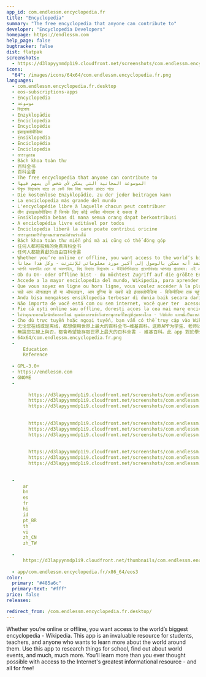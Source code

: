 ```yaml
---
app_id: com.endlessm.encyclopedia.fr
title: "Encyclopedia"
summary: "The free encyclopedia that anyone can contribute to"
developer: "Encyclopedia Developers"
homepage: https://endlessm.com
help_page: false
bugtracker: false
dist: flatpak
screenshots:
  - https://d3lapyynmdp1i9.cloudfront.net/screenshots/com.endlessm.encyclopedia.fr/es/com.endlessm.encyclopedia-screenshot1.jpg
icons:
  "64": /images/icons/64x64/com.endlessm.encyclopedia.fr.png
languages:
  - com.endlessm.encyclopedia.fr.desktop
  - eos-subscriptions-apps
  - Encyclopedia
  - موسوعة
  - বিশ্বকোষ
  - Enzyklopädie
  - Enciclopedia
  - Encyclopédie
  - इंसाइक्लोपीडिया
  - Ensiklopedia
  - Enciclopédia
  - Enciclopedia
  - สารานุกรม
  - Bách khoa toàn thư
  - 百科全书
  - 百科全書
  - The free encyclopedia that anyone can contribute to
  - الموسوعة المجانية التي يمكن لأي شخص أن يسهم فيها
  - উন্মুক্ত বিশ্বকোষ যাতে যে কেউ নিজ নিজ অবদান রাখতে পারে
  - Die kostenlose Enzyklopädie, zu der jeder beitragen kann
  - La enciclopedia más grande del mundo
  - L'encyclopédie libre à laquelle chacun peut contribuer
  - तीन इंसाइक्लोपीडिया हैं जिनके लिए कोई व्यक्ति योगदान दे सकता है
  - Ensiklopedia bebas di mana semua orang dapat berkontribusi
  - A enciclopédia livre editável por todos
  - Enciclopedia liberă la care poate contribui oricine
  - สารานุกรมฟรีที่ทุกคนสามารถมีส่วนร่วมได้
  - Bách khoa toàn thư miễn phí mà ai cũng có thể đóng góp
  - 任何人都可投稿的免费百科全书
  - 任何人都能貢獻的自由百科全書
  - Whether you’re online or offline, you want access to the world’s biggest encyclopedia - Wikipedia. This app is an invaluable resource for students, teachers, and anyone who wants to learn more about the world around them. Use this app to research things for school, find out about world events, and much, much more. You’ll learn more than you ever thought possible with access to the Internet's greatest informational resource - and all for free!
  - سواء كنت متصلاً أو غير متصل بالانترنت، فأنت تريد الوصول إلى أكبر موسوعة في العالم - ويكيبيديا. هذا التطبيق هو مصدر لا يقدر بثمن للطلاب والمعلمين، ولمن يريد معرفة المزيد عن العالم من حوله. استخدم هذا التطبيق للبحث عن أشياء مدرسية، ولمعرفة الأحداث العالمية، وأكثر من هذا بكثير. سوف تتعلم أكثر مما كنت تعتقد أنه ممكن بالوصول إلى أكبر مورد معلوماتي للإنترنت - وكل هذا مجاناً!
  - আপনি অনলাইন হোন বা অফলাইন, বিশ্ব বিখ্যাত বিশ্বকোষ - উইকিপিডিয়াতে প্রবেশাধিকার আপনার প্রয়োজন। এই এ্যাপটি ছাত্র, শিক্ষক নির্বিশেষে সবার জন্যই অমূল্য একটি সংস্থান যারা তাদের চারপাশের পৃথিবীটা সম্পর্কে আরো জ্ঞানার্জন করতে চায়। স্কুলের কাজের গবেষণায়, বিশ্বের বিভিন্ন ঘটনা এবং আরো বহু কিছু সম্পর্কে জানতে এই এ্যাপটি ব্যবহার করুন। ইন্টারনেটের সর্ববৃহৎ তথ্য ভান্ডারে প্রবেশাধিকার পাবার মাধ্যমে আপনি অকল্পনীয় জ্ঞান লাভ করবেন যা আপনি কখনো ধারণাও করতে পারেননি - এবং এই পুরোটাই বিনামূল্যে!
  - Ob du On- oder Offline bist - du möchtest Zugriff auf die größte Enzyklopädie - Wikipedia. Dieses Programm ist eine unschätzbare Quelle für Stunden, Lehrer und jedem der mehr über die Welt um sich erfahren möchte. Verwende dieses Programm um Dinge für die Schule zu recherchieren, etwas über weltweite Ereignisse zu erfahren und vieles mehr. Du wirst mehr lernen als du jemals gedacht hast - alles kostenlos!
  - Accede a la mayor enciclopedia del mundo, Wikipedia, para aprender acerca de casi cualquier tema que te imagines, ¡con o sin conexión al Internet! Este programa es un recurso invaluable para estudiantes, maestros o cualquier persona que quiera aprender. Investiga cosas para tus tareas, aprende sobre eventos mundiales y mucho, mucho más. Sólo busca el tema que quieras y podrás leer artículos relacionados y seguir enlaces a otras páginas o temas relacionados. ¡Podrás aprender más de lo que jamás habías imaginado!
  - Que vous soyez en ligne ou hors ligne, vous voulez accéder à la plus grande encyclopédie du monde — Wikipédia. Cette application est une ressource précieuse pour les étudiants, enseignants, et quiconque veut apprendre plus à propos du monde qui l’entoure. Utilisez cette application pour rechercher des informations pour l’école, apprenez-en davantage sur les événements mondiaux, et beaucoup, beaucoup plus. Vous apprendrez beaucoup plus que vous ne l’auriez imaginé avec cet accès à la meilleure ressource d’information d’internet —, et tout cela gratuitement !
  - चाहे आप ऑनलाइन हों या ऑफलाइन, आप दुनिया के सबसे बड़े इंसाक्लोपीडिया - विकिपीडिया तक पहुंचना चाहते हैं। यह ऐप छात्रों, शिक्षकों, और उन लोगों के लिए बहुमूल्य है जो अपने आसपास की दुनिया के बारे में जानना चाहते हैं। इस ऐप का इस्तेमाल करके स्कूल के लिए तथ्यों पर शोध करें, दुनिया हर की घटनाओं के बारे में जानें, और भी बहुत कुछ करें। इंटरनेट के कमाल के सूचना संसाधन का इस्तेमाल कर जो कि जो कि पूरी तरह फ्री है, आप अपनी कल्पना से ज्यादा सीखेंगे!
  - Anda bisa mengakses ensiklopedia terbesar di dunia baik secara daring atau luring - Wikipedia. Aplikasi ini merupakan sumber informasi tak ternilai bagi siswa, guru, dan semua orang yang ingin mempelajari lebih jauh tentang dunia di sekitar mereka. Gunakan aplikasi ini untuk melakukan penelitian hal-hal untuk tugas sekolah, belajar tentang peristiwa di dunia, dan masih banyak lagi. Anda akan mempelajari lebih dari yang mungkin pernah dibayangkan serta akses ke sumber informasi terbaik di Internet - dan semuanya gratis!
  - Não importa de você está com ou sem internet, você quer ter  acesso ao tesouro do mundo da informação - Wikipédia. Este programa é um recurso valioso para os estudantes, professores e qualquer pessoa que queira aprender mais sobre o mundo em torno deles. Use este programa para pesquisar coisas para a escola, saber mais sobre os eventos mundiais, e muito, muito mais. Você vai aprender mais do que você jamais imaginou ser possível com o acesso à maior fonte de informações da Internet - e tudo de graça!
  - Fie că ești online sau offline, doresti acces la cea mai mare enciclopedie din lume - Wikipedia. Aceasta aplicatie este o resursa de nepretuit pentru studenți, profesori și oricine care vrea să afle mai multe despre lumea din jurul lor. Utilizați această aplicație pentru a cerceta lucrurile pentru școală, pentru a afla despre evenimentele din lume, și multe altele. Vei afla mai mult decât ai gândit vreodată posibil, cu acces la cea mai mare resursă informațională Internetului - și toate gratis!
  - ไม่ว่าคุณจะออนไลน์หรือออฟไลน์ คุณต้องการเข้าถึงสารานุกรมที่ใหญ่ที่สุดของโลก - วิกิพีเดีย แอพนี้เป็นแหล่งที่มีประโยชน์สำหรับนักเรียน ครูอาจารย์และทุกคนที่ต้องการเรียนรู้เพิ่มเติมเกี่ยวกับโลกรอบตัวเขา ใช้แอพนี้เพื่อการวิจัยสิ่งต่างๆสำหรับโรงเรียน หาข้อมูลเกี่ยวกับเหตุการณ์ในโลกและอื่น ๆ อีกมากมาย คุณจะได้เรียนรู้มากขึ้นกว่าที่คุณเคยคิดว่าจะเป็นไปได้จริง ด้วยการเข้าถึงแหล่งในการให้ข้อมูลที่ใหญ่ที่สุดของอินเทอร์เน็ต - และทั้งหมดนี้ฟรี!
  - Cho dù trực tuyến hoặc ngoại tuyến, bạn vẫn có thể truy cập vào Wikipedia, bách khoa toàn thư lớn nhất thế giới. Ứng dụng này là nguồn tài nguyên vô giá cho sinh viên, giáo viên và bất kỳ ai muốn tìm hiểu nhiều hơn về thế giới chung quanh. Sử dụng ứng dụng này để tìm kiếm mọi điều khi học tập, tìm hiểu về những sự kiện của thế giới và còn nhiều, nhiều hơn thế nữa. Bạn sẽ biết nhiều thứ hơn là bạn tưởng nhờ truy cập vào tài nguyên thông tin lớn nhất Internet - và tất cả đều miễn phí!
  - 无论您在线或是离线，都想使用世界上最大的百科全书—维基百科。这款APP为学生、老师以及任何希望更多地了解周边世界的人提供了宝贵的资源。使用这款APP可以在学校做研究，并发现世界上发生的大事，诸如此类还有很多作用。借助互联网最大信息资源，您从未想过自己将了解如此多的信息—所有信息是免费的！
  - 無論您在線上與否，都會希望能存取世界上最大的百科全書 - 維基百科。此 app 對於學生、老師及任何想更加了解週遭世界的人都是無價的珍貴資源，可用這款 app 研究學校事物、了解世界大事，以及更多更多用途。從這個網路上最大的資源來源能夠學習到的事物比您想得還多 - 而且完全免費！
  - 64x64/com.endlessm.encyclopedia.fr.png
  - 
      Education
      Reference
    
  - GPL-3.0+
  - https://endlessm.com
  - GNOME
  - 
      
        https://d3lapyynmdp1i9.cloudfront.net/screenshots/com.endlessm.encyclopedia.fr/es/com.endlessm.encyclopedia-screenshot1.jpg
        https://d3lapyynmdp1i9.cloudfront.net/screenshots/com.endlessm.encyclopedia.fr/pt/com.endlessm.encyclopedia-screenshot1.jpg
        https://d3lapyynmdp1i9.cloudfront.net/screenshots/com.endlessm.encyclopedia.fr/C/com.endlessm.encyclopedia-screenshot1.jpg
      
      
        https://d3lapyynmdp1i9.cloudfront.net/screenshots/com.endlessm.encyclopedia.fr/es/com.endlessm.encyclopedia-screenshot2.jpg
        https://d3lapyynmdp1i9.cloudfront.net/screenshots/com.endlessm.encyclopedia.fr/pt/com.endlessm.encyclopedia-screenshot2.jpg
        https://d3lapyynmdp1i9.cloudfront.net/screenshots/com.endlessm.encyclopedia.fr/C/com.endlessm.encyclopedia-screenshot2.jpg
      
      
        https://d3lapyynmdp1i9.cloudfront.net/screenshots/com.endlessm.encyclopedia.fr/es/com.endlessm.encyclopedia-screenshot3.jpg
        https://d3lapyynmdp1i9.cloudfront.net/screenshots/com.endlessm.encyclopedia.fr/pt/com.endlessm.encyclopedia-screenshot3.jpg
        https://d3lapyynmdp1i9.cloudfront.net/screenshots/com.endlessm.encyclopedia.fr/C/com.endlessm.encyclopedia-screenshot3.jpg
      
    
  - 
      ar
      bn
      es
      fr
      hi
      id
      pt_BR
      th
      vi
      zh_CN
      zh_TW
    
  - 
      https://d3lapyynmdp1i9.cloudfront.net/thumbnails/com.endlessm.encyclopedia.fr/com.endlessm.encyclopedia-thumb.jpg
    
  - app/com.endlessm.encyclopedia.fr/x86_64/eos3
color:
  primary: "#485a6c"
  primary-text: "#fff"
price: false
releases:

redirect_from: /com.endlessm.encyclopedia.fr.desktop/
---
```


<p>Whether you’re online or offline, you want access to the world’s biggest encyclopedia - Wikipedia. This app is an invaluable resource for students, teachers, and anyone who wants to learn more about the world around them. Use this app to research things for school, find out about world events, and much, much more. You’ll learn more than you ever thought possible with access to the Internet's greatest informational resource - and all for free!</p>